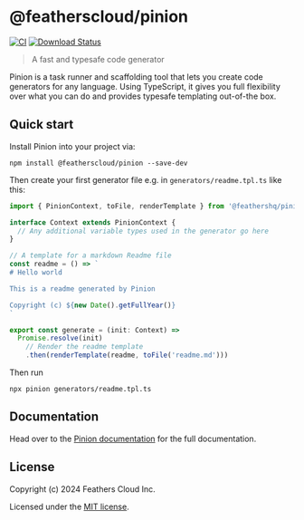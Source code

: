# @featherscloud/pinion

[![CI](https://github.com/feathershq/pinion/actions/workflows/nodejs.yml/badge.svg)](https://github.com/feathershq/pinion/actions/workflows/nodejs.yml)
[![Download Status](https://img.shields.io/npm/dm/@featherscloud/pinion.svg?style=flat-square)](https://www.npmjs.com/package/@featherscloud/pinion)

> A fast and typesafe code generator

Pinion is a task runner and scaffolding tool that lets you create code generators for any language. Using TypeScript, it gives you full flexibility over what you can do and provides typesafe templating out-of-the box.

## Quick start

Install Pinion into your project via:

```
npm install @featherscloud/pinion --save-dev
```

Then create your first generator file e.g. in `generators/readme.tpl.ts` like this:

```ts
import { PinionContext, toFile, renderTemplate } from '@feathershq/pinion'

interface Context extends PinionContext {
  // Any additional variable types used in the generator go here
}

// A template for a markdown Readme file
const readme = () => `
# Hello world

This is a readme generated by Pinion

Copyright (c) ${new Date().getFullYear()}
`

export const generate = (init: Context) =>
  Promise.resolve(init)
    // Render the readme template
    .then(renderTemplate(readme, toFile('readme.md')))
```

Then run

```
npx pinion generators/readme.tpl.ts
```

## Documentation

Head over to the [Pinion documentation](https://feathers.cloud/pinion) for the full documentation.

## License

Copyright (c) 2024 Feathers Cloud Inc.

Licensed under the [MIT license](./LICENSE).
